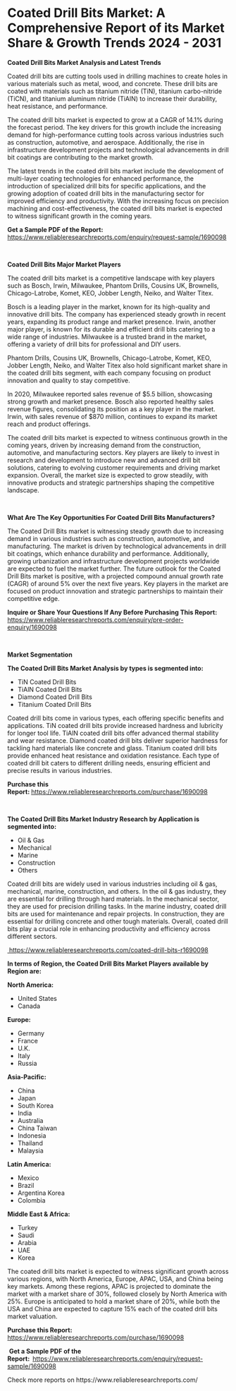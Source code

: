 <p><h1>Coated Drill Bits Market: A Comprehensive Report of its Market Share & Growth Trends 2024 - 2031</h1></p><p><strong>Coated Drill Bits Market Analysis and Latest Trends</strong></p>
<p><p>Coated drill bits are cutting tools used in drilling machines to create holes in various materials such as metal, wood, and concrete. These drill bits are coated with materials such as titanium nitride (TiN), titanium carbo-nitride (TiCN), and titanium aluminum nitride (TiAlN) to increase their durability, heat resistance, and performance.</p><p>The coated drill bits market is expected to grow at a CAGR of 14.1% during the forecast period. The key drivers for this growth include the increasing demand for high-performance cutting tools across various industries such as construction, automotive, and aerospace. Additionally, the rise in infrastructure development projects and technological advancements in drill bit coatings are contributing to the market growth.</p><p>The latest trends in the coated drill bits market include the development of multi-layer coating technologies for enhanced performance, the introduction of specialized drill bits for specific applications, and the growing adoption of coated drill bits in the manufacturing sector for improved efficiency and productivity. With the increasing focus on precision machining and cost-effectiveness, the coated drill bits market is expected to witness significant growth in the coming years.</p></p>
<p><strong>Get a Sample PDF of the Report:&nbsp;</strong> <a href="https://www.reliableresearchreports.com/enquiry/request-sample/1690098">https://www.reliableresearchreports.com/enquiry/request-sample/1690098</a></p>
<p>&nbsp;</p>
<p><strong>Coated Drill Bits Major Market Players</strong></p>
<p><p>The coated drill bits market is a competitive landscape with key players such as Bosch, Irwin, Milwaukee, Phantom Drills, Cousins UK, Brownells, Chicago-Latrobe, Komet, KEO, Jobber Length, Neiko, and Walter Titex.</p><p>Bosch is a leading player in the market, known for its high-quality and innovative drill bits. The company has experienced steady growth in recent years, expanding its product range and market presence. Irwin, another major player, is known for its durable and efficient drill bits catering to a wide range of industries. Milwaukee is a trusted brand in the market, offering a variety of drill bits for professional and DIY users.</p><p>Phantom Drills, Cousins UK, Brownells, Chicago-Latrobe, Komet, KEO, Jobber Length, Neiko, and Walter Titex also hold significant market share in the coated drill bits segment, with each company focusing on product innovation and quality to stay competitive.</p><p>In 2020, Milwaukee reported sales revenue of $5.5 billion, showcasing strong growth and market presence. Bosch also reported healthy sales revenue figures, consolidating its position as a key player in the market. Irwin, with sales revenue of $870 million, continues to expand its market reach and product offerings.</p><p>The coated drill bits market is expected to witness continuous growth in the coming years, driven by increasing demand from the construction, automotive, and manufacturing sectors. Key players are likely to invest in research and development to introduce new and advanced drill bit solutions, catering to evolving customer requirements and driving market expansion. Overall, the market size is expected to grow steadily, with innovative products and strategic partnerships shaping the competitive landscape.</p></p>
<p>&nbsp;</p>
<p><strong>What Are The Key Opportunities For Coated Drill Bits Manufacturers?</strong></p>
<p><p>The Coated Drill Bits market is witnessing steady growth due to increasing demand in various industries such as construction, automotive, and manufacturing. The market is driven by technological advancements in drill bit coatings, which enhance durability and performance. Additionally, growing urbanization and infrastructure development projects worldwide are expected to fuel the market further. The future outlook for the Coated Drill Bits market is positive, with a projected compound annual growth rate (CAGR) of around 5% over the next five years. Key players in the market are focused on product innovation and strategic partnerships to maintain their competitive edge.</p></p>
<p><strong>Inquire or Share Your Questions If Any Before Purchasing This Report:</strong> <a href="https://www.reliableresearchreports.com/enquiry/pre-order-enquiry/1690098">https://www.reliableresearchreports.com/enquiry/pre-order-enquiry/1690098</a></p>
<p>&nbsp;</p>
<p><strong>Market Segmentation</strong></p>
<p><strong>The Coated Drill Bits Market Analysis by types is segmented into:</strong></p>
<p><ul><li>TiN Coated Drill Bits</li><li>TiAlN Coated Drill Bits</li><li>Diamond Coated Drill Bits</li><li>Titanium Coated Drill Bits</li></ul></p>
<p><p>Coated drill bits come in various types, each offering specific benefits and applications. TiN coated drill bits provide increased hardness and lubricity for longer tool life. TiAlN coated drill bits offer advanced thermal stability and wear resistance. Diamond coated drill bits deliver superior hardness for tackling hard materials like concrete and glass. Titanium coated drill bits provide enhanced heat resistance and oxidation resistance. Each type of coated drill bit caters to different drilling needs, ensuring efficient and precise results in various industries.</p></p>
<p><strong>Purchase this Report:&nbsp;</strong><a href="https://www.reliableresearchreports.com/purchase/1690098">https://www.reliableresearchreports.com/purchase/1690098</a></p>
<p>&nbsp;</p>
<p><strong>The Coated Drill Bits Market Industry Research by Application is segmented into:</strong></p>
<p><ul><li>Oil & Gas</li><li>Mechanical</li><li>Marine</li><li>Construction</li><li>Others</li></ul></p>
<p><p>Coated drill bits are widely used in various industries including oil & gas, mechanical, marine, construction, and others. In the oil & gas industry, they are essential for drilling through hard materials. In the mechanical sector, they are used for precision drilling tasks. In the marine industry, coated drill bits are used for maintenance and repair projects. In construction, they are essential for drilling concrete and other tough materials. Overall, coated drill bits play a crucial role in enhancing productivity and efficiency across different sectors.</p></p>
<p><a href="https://www.reliableresearchreports.com/coated-drill-bits-r1690098">&nbsp;https://www.reliableresearchreports.com/coated-drill-bits-r1690098</a></p>
<p><strong>In terms of Region, the Coated Drill Bits Market Players available by Region are:</strong></p>
<p>
    <p> <strong> North America: </strong>
        <ul>
            <li>United States</li>
            <li>Canada</li>
        </ul>
        </p> 
    <p> <strong> Europe: </strong>
        <ul>
            <li>Germany</li>
            <li>France</li>
            <li>U.K.</li>
            <li>Italy</li>
            <li>Russia</li>
        </ul>
        </p> 
    <p> <strong> Asia-Pacific: </strong>
        <ul>
            <li>China</li>
            <li>Japan</li>
            <li>South Korea</li>
            <li>India</li>
            <li>Australia</li>
            <li>China Taiwan</li>
            <li>Indonesia</li>
            <li>Thailand</li>
            <li>Malaysia</li>
        </ul>
        </p> 
    <p> <strong> Latin America: </strong>
        <ul>
            <li>Mexico</li>
            <li>Brazil</li>
            <li>Argentina Korea</li>
            <li>Colombia</li>
        </ul>
        </p> 
    <p> <strong> Middle East & Africa: </strong>
        <ul>
            <li>Turkey</li>
            <li>Saudi</li>
            <li>Arabia</li>
            <li>UAE</li>
            <li>Korea</li>
        </ul>
    </p>
    </p>
<p><p>The coated drill bits market is expected to witness significant growth across various regions, with North America, Europe, APAC, USA, and China being key markets. Among these regions, APAC is projected to dominate the market with a market share of 30%, followed closely by North America with 25%. Europe is anticipated to hold a market share of 20%, while both the USA and China are expected to capture 15% each of the coated drill bits market valuation.</p></p>
<p><strong>Purchase this Report: </strong><a href="https://www.reliableresearchreports.com/purchase/1690098">https://www.reliableresearchreports.com/purchase/1690098</a></p>
<p>&nbsp;<strong>Get a Sample PDF of the Report:&nbsp;&nbsp;</strong><a href="https://www.reliableresearchreports.com/enquiry/request-sample/1690098">https://www.reliableresearchreports.com/enquiry/request-sample/1690098</a></p>
<p><strong></strong></p>
<p>Check more reports on https://www.reliableresearchreports.com/</p>